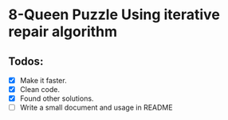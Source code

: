 # 8-Queen Puzzle Using iterative repair algorithm 

## Todos:
- [x] Make it faster.
- [x] Clean code.
- [x] Found other solutions.
- [ ] Write a small document and usage in README
